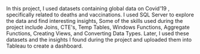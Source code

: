 In this project, I used datasets containing global data on Covid'19 , specifically related to deaths and vaccinations. 
I used SQL Server to explore the data and find interesting insights,
Some of the skills used during the project include Joins, CTE's, Temp Tables, Windows Functions, Aggregate Functions, Creating Views, and Converting Data Types. 
Later, I used these datasets and the insights I found during the project and uploaded them into Tableau to create a dashboard.
